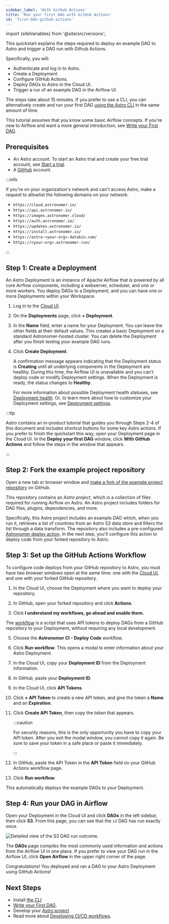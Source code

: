 ```yaml
---
sidebar_label: 'With GitHub Actions'
title: 'Run your first DAG with GitHub Actions'
id: 'first-DAG-github-actions'
---
```


import {siteVariables} from '@site/src/versions';

This quickstart explains the steps required to deploy an example DAG to Astro and trigger a DAG run with Github Actions.

Specifically, you will:

- Authenticate and log in to Astro. 
- Create a Deployment. 
- Configure GitHub Actions.
- Deploy DAGs to Astro in the Cloud UI.
- Trigger a run of an example DAG in the Airflow UI. 

The steps take about 15 minutes. If you prefer to use a CLI, you can alternatively create and run your first DAG [using the Astro CLI](first-DAG-cli.md) in the same amount of time.

This tutorial assumes that you know some basic Airflow concepts. If you're new to Airflow and want a more general introduction, see [Write your First DAG](https://docs.astronomer.io/learn/get-started-with-airflow).

## Prerequisites

- An Astro account. To start an Astro trial and create your free trial account, see [Start a trial](trial.md).
- A [GitHub](https://docs.github.com/en/get-started/signing-up-for-github) account.

:::info

If you're on your organization's network and can't access Astro, make a request to allowlist the following domains on your network:

- `https://cloud.astronomer.io/`
- `https://api.astronomer.io/`
- `https://images.astronomer.cloud/`
- `https://auth.astronomer.io/`
- `https://updates.astronomer.io/`
- `https://install.astronomer.io/`
- `https://astro-<your-org>.datakin.com/`
- `https://<your-org>.astronomer.run/`

:::

## Step 1: Create a Deployment

An Astro _Deployment_ is an instance of Apache Airflow that is powered by all core Airflow components, including a webserver, scheduler, and one or more workers. You deploy DAGs to a Deployment, and you can have one or more Deployments within your Workspace.

1. Log in to the [Cloud UI](https://cloud.astronomer.io).

2. On the **Deployments** page, click **+ Deployment**.

3. In the **Name** field, enter a name for your Deployment. You can leave the other fields at their default values. This creates a basic Deployment on a standard Astronomer-hosted cluster. You can delete the Deployment after you finish testing your example DAG runs. 

4. Click **Create Deployment**.

    A confirmation message appears indicating that the Deployment status is **Creating** until all underlying components in the Deployment are healthy. During this time, the Airflow UI is unavailable and you can't deploy code or modify Deployment settings. When the Deployment is ready, the status changes to **Healthy**.
    
    For more information about possible Deployment health statuses, see [Deployment health](deployment-metrics.md#deployment-health). Or, to learn more about how to customize your Deployment settings, see [Deployment settings](deployment-settings.md).

:::tip

Astro contains an in-product tutorial that guides you through Steps 2-4 of this document and includes shortcut buttons for some key Astro actions. If you prefer to finish the quickstart this way, open your Deployment page in the Cloud UI. In the **Deploy your first DAG** window, click **With GitHub Actions** and follow the steps in the window that appears. 

:::

## Step 2: Fork the example project repository

Open a new tab or browser window and [make a fork of the example project repository](https://github.com/astronomer/astro-example-dags/fork) on GitHub.

This repository contains an _Astro project_, which is a collection of files required for running Airflow on Astro. An Astro project includes folders for DAG files, plugins, dependencies, and more.

Specifically, this Astro project includes an example DAG which, when you run it, retrieves a list of countries from an Astro S3 data store and filters the list through a data transform. The repository also includes a pre-configured [Astronomer deploy action](https://github.com/astronomer/deploy-action). In the next step, you'll configure this action to deploy code from your forked repository to Astro.

## Step 3: Set up the GitHub Actions Workflow

To configure code deploys from your GitHub repository to Astro, you must have two browser windows open at the same time: one with the [Cloud UI](https://cloud.astronomer.io), and one with your forked GitHub repository.

1. In the Cloud UI, choose the Deployment where you want to deploy your repository. 

2. In GitHub, open your forked repository and click **Actions**.

3. Click **I understand my workflows, go ahead and enable them.**

  The [workflow](https://github.com/astronomer/astro-example-dags/blob/main/.github/workflows/deploy-to-astro.yaml) is a script that uses API tokens to deploy DAGs from a GitHub repository to your Deployment, without requiring any local development.

5. Choose the **Astronomer CI - Deploy Code** workflow. 

6. Click **Run workflow**. This opens a modal to enter information about your Astro Deployment.

7. In the Cloud UI, copy your **Deployment ID** from the Deployment information. 

8. In GitHub, paste your **Deployment ID**.

9. In the Cloud UI, click **API Tokens**.

10. Click **+ API Token** to create a new API token, and give the token a **Name** and an **Expiration**.

11. Click **Create API Token**, then copy the token that appears.

    :::caution

    For security reasons, this is the only opportunity you have to copy your API token. After you exit the modal window, you cannot copy it again. Be sure to save your token in a safe place or paste it immediately.

    :::

12. In GitHub, paste the API Token in the **API Token** field on your GitHub Actions workflow page.

13. Click **Run workflow**. 

This automatically deploys the example DAGs to your Deployment.

## Step 4: Run your DAG in Airflow

Open your Deployment in the Cloud UI and click **DAGs** in the left sidebar, then click **S3**. From this page, you can see that the `s3` DAG has run exactly once. 

![Detailed view of the S3 DAG run outcome.](/img/docs/s3-complete.png)

The **DAGs** page compiles the most commonly used information and actions from the Airflow UI in one place. If you prefer to view your DAG run in the Airflow UI, click **Open Airflow** in the upper right corner of the page.

Congratulations! You deployed and ran a DAG to your Astro Deployment using GitHub Actions!

## Next Steps

- Install [the CLI](/astro/cli/install-cli.md)
- [Write your First DAG](https://docs.astronomer.io/learn/get-started-with-airflow).
- Develop your [Astro project](/astro/cli/run-airflow-locally)
- Read more about [Developing CI/CD workflows](set-up-ci-cd.md).
